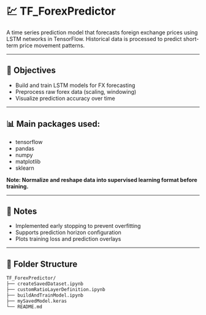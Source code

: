 # 💹 TF_ForexPredictor

A time series prediction model that forecasts foreign exchange prices using LSTM networks in TensorFlow. Historical data is processed to predict short-term price movement patterns.

---

## 🎯 Objectives

- Build and train LSTM models for FX forecasting
- Preprocess raw forex data (scaling, windowing)
- Visualize prediction accuracy over time

---

## 📊 Main packages used:
 - tensorflow
 - pandas
 - numpy
 - matplotlib
 - sklearn

**Note: Normalize and reshape data into supervised learning format before training.**

---

## 🧠 Notes
 - Implemented early stopping to prevent overfitting
 - Supports prediction horizon configuration
 - Plots training loss and prediction overlays

---

## 📁 Folder Structure

```bash
TF_ForexPredictor/
├── createSavedDataset.ipynb   
├── customRatioLayerDefinition.ipynb                 
├── buildAndTrainModel.ipynb
├── mySavedModel.keras                  
└── README.md                
